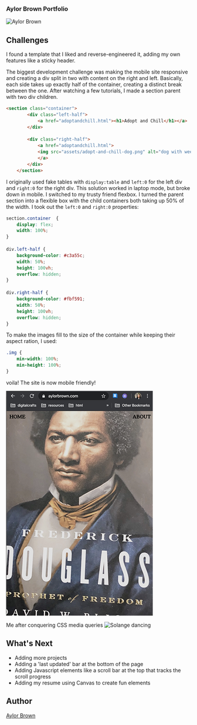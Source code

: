 ### Aylor Brown Portfolio 


![Aylor Brown](assets/Kapture-2020-02-06-at-6.40.24.gif)

## Challenges
I found a template that I liked and reverse-engineered it, adding my own features like a sticky header. 

The biggest development challenge was making the mobile site responsive and creating a div split in two with content on the right and left. Basically, each side takes up exactly half of the container, creating a distinct break between the one. After watching a few tutorials, I made a section parent with two div children.


```html
<section class="container">
        <div class="left-half">
            <a href="adoptandchill.html"><h1>Adopt and Chill</h1></a>  
        </div>

        <div class="right-half">
            <a href="adoptandchill.html">
            <img src="assets/adopt-and-chill-dog.png" alt="dog with weed leaves for eyes" class="img">
            </a>
        </div>
    </section>
```

I originally used fake tables with ```display:table``` and ```left:0``` for the left div and ```right:0``` for the right div. This solution worked in laptop mode, but broke down in mobile. I switched to my trusty friend flexbox. I turned the parent section into a flexible box with the child containers both taking up 50% of the width. I took out the ```left:0``` and ```right:0``` properties:

```css
section.container  {
    display: flex;
    width: 100%; 
}

div.left-half { 
    background-color: #c3a55c; 
    width: 50%;
    height: 100vh;
    overflow: hidden;
}

div.right-half { 
    background-color: #fbf591; 
    width: 50%;
    height: 100vh;
    overflow: hidden;
}
```
To make the images fill to the size of the container while keeping their aspect ration, I used:

```css
.img { 
    min-width: 100%; 
    min-height: 100%;
}
```

voila! The site is now mobile friendly! 

![Aylor Mobile](assets/aylor-mobile.png)


Me after conquering CSS media queries
![Solange dancing](https://media.giphy.com/media/hR2NxZlRDqEj6/giphy.gif)


## What's Next
- Adding more projects 
- Adding a 'last updated' bar at the bottom of the page 
- Adding Javascript elements like a scroll bar at the top that tracks the scroll progress 
- Adding my resume using Canvas to create fun elements 

## Author 
[Aylor Brown](https://aylorbrown.com)
